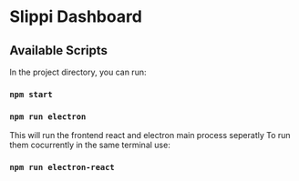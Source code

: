 # Slippi Dashboard

## Available Scripts

In the project directory, you can run:

### `npm start`
### `npm run electron`

This will run the frontend react and electron main process seperatly
To run them cocurrently in the same terminal use:
### `npm run electron-react`

